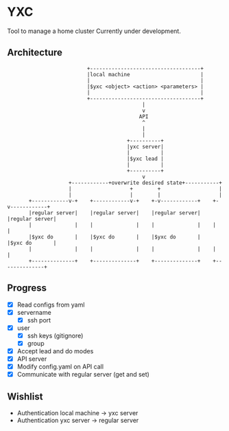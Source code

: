# YXC

Tool to manage a home cluster
Currently under development.

## Architecture

                              +------------------------------------+
                              |local machine                       |
                              |                                    |
                              |$yxc <object> <action> <parameters> |
                              |                                    |
                              +------------------------------------+
                                                |
                                                v
                                               API
                                                ^
                                                |
                                                |
                                           +----------+
                                           |yxc server|
                                           |          |
                                           |$yxc lead |
                                           |          |
                                           +----------+
                                                v
                        +------------+overwrite desired state+-----------+
                        |                   +        +                   |
                        |                   |        |                   |
           +------------v-+    +------------v-+    +-v------------+    +-v------------+
           |regular server|    |regular server|    |regular server|    |regular server|
           |              |    |              |    |              |    |              |
           |$yxc do       |    |$yxc do       |    |$yxc do       |    |$yxc do       |
           |              |    |              |    |              |    |              |
           +--------------+    +--------------+    +--------------+    +--------------+
       
## Progress
- [x] Read configs from yaml 
 - [x] servername
   - [x] ssh port
 - [x] user
   - [x] ssh keys (gitignore)
   - [x] group
- [x] Accept lead and do modes
- [x] API server
- [x] Modify config.yaml on API call
- [x] Communicate with regular server (get and set)

## Wishlist
- Authentication local machine -> yxc server
- Authentication yxc server -> regular server
